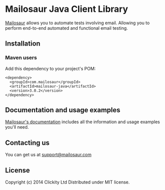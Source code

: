 # Mailosaur Java Client Library

[Mailosaur](https://mailosaur.com) allows you to automate tests involving email. Allowing you to perform end-to-end automated and functional email testing.

## Installation

### Maven users

Add this dependency to your project's POM:

    <dependency>
      <groupId>com.mailosaur</groupId>
      <artifactId>mailosaur-java</artifactId>
      <version>3.0.2</version>
    </dependency>


## Documentation and usage examples

[Mailosaur's documentation](https://mailosaur.com/docs) includes all the information and usage examples you'll need.

## Contacting us

You can get us at [support@mailosaur.com](mailto:support@mailosaur.com)

## License

Copyright (c) 2014 Clickity Ltd
Distributed under MIT license.
